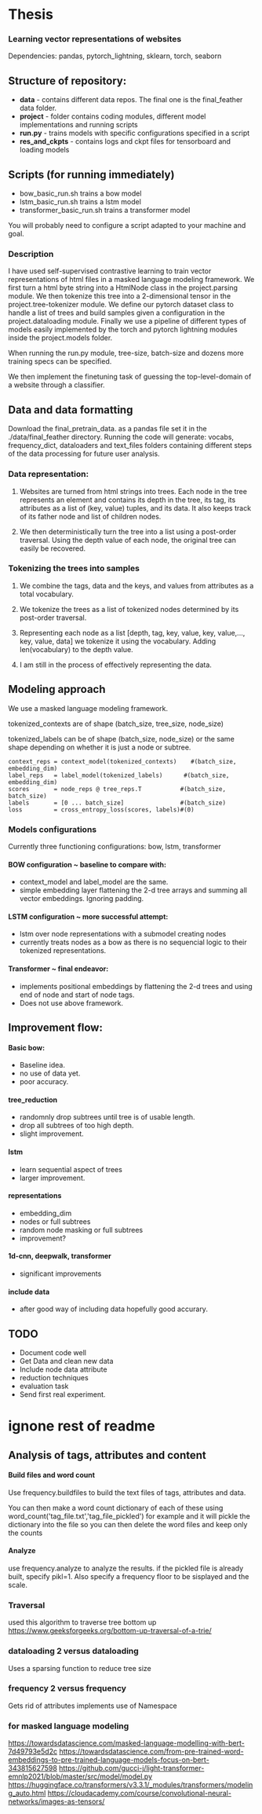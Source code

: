 # Thesis
### Learning vector representations of websites
Dependencies: pandas, pytorch_lightning, sklearn, torch, seaborn
## Structure of repository:
- __data__ - contains different data repos. The final one is the final_feather data folder.
- __project__ - folder contains coding modules, different model implementations and running scripts
- __run.py__ - trains models with specific configurations specified in a script
- __res_and_ckpts__ - contains logs and ckpt files for 
tensorboard and loading models

## Scripts (for running immediately)

- bow_basic_run.sh trains a bow model
- lstm_basic_run.sh trains a lstm model
- transformer_basic_run.sh trains a transformer model

You will probably need to configure a script adapted to your machine and goal.

### Description
<!-- I will investigate techniques to learn representations of websites. In particular, I will use self-supervised learning to train models using NLP algorithms (like masked language modeling) to learn vector
representations. These representations should hold sufficient information to use them for several
downstream tasks, including e.g., analytics and prediction problems.
The first research step will consist of defining the format of the data to be input into the model, to define
datastructures, and loaders. Treating HTML code like a tree, current literature suggests tokenizing nodes in a dictionary-like structure.
The second step is training deep representation models to encode these trees. To do so, I will use self-supervised
learning techniques such as masking to train different target and context encoders, eventually giving us a context encoder
capable of outputting vector representations of entire websites.
In parallel, I will create different metrics to measure the expressive power of these representations. These will include
mask-prediction-accuracy (or similar ranking metrics like recall@3 or mean reciprocal rank) by checking the “closest”
websites (or parts thereof) to the vector representation output by the encoder.
Generating and evaluating this complete and informative website space will consist of the bulk of the thesis.
Finally, I will explore downstream uses of the space. While these are infinite, two uses I am particularly interested in
exploring are a next webpage predictor given a current browsing sequence and a click predictor evaluating the probability
of a user clicking on a website if shown after a search, similar to a ranking algorithm. -->

I have used self-supervised contrastive learning to train vector representations of html files in a masked language modeling framework. We first turn a html byte string into a HtmlNode class in the project.parsing module. We then tokenize this tree into a 2-dimensional tensor in the project.tree-tokenizer module. We define our pytorch dataset class to handle a list of trees and build samples given a configuration in the project.dataloading module. Finally we use a pipeline of different types of models easily implemented by the torch and pytorch lightning modules inside the project.models folder.

When running the run.py module, tree-size, batch-size and dozens more training specs can be specified.

We then implement the finetuning task of guessing the top-level-domain of a website through a classifier. 


## Data and data formatting
Download the final_pretrain_data. as a pandas file set it in the ./data/final_feather directory. Running the code will generate: vocabs, frequency_dict, dataloaders and text_files folders containing different steps of the data processing for future user analysis.


### Data representation:
1) Websites are turned from html strings into trees. Each 
node in the tree represents an element and contains its depth 
in the tree, its tag, its attributes as a list of (key, value) 
tuples, and its data. It also keeps track of its father 
node and list of children nodes.

2) We then deterministically turn the tree into a list using a 
post-order traversal. Using the depth value of each node, the original
tree can easily be recovered.

### Tokenizing the trees into samples
1) We combine the tags, data and the keys, and values from attributes
as a total vocabulary.

2) We tokenize the trees as a list of tokenized nodes determined 
by its post-order traversal.

3) Representing each node as a list
[depth, tag, key, value, key, value,..., key, value, data] we tokenize
it using the vocabulary. Adding len(vocabulary) to the depth value.

4) I am still in the process of effectively representing the data.

## Modeling approach

We use a masked language modeling framework.


tokenized_contexts are of shape (batch_size, tree_size, node_size)

tokenized_labels can be of shape (batch_size, node_size) or the same shape
depending on whether it is just a node or subtree.

    context_reps = context_model(tokenized_contexts)    #(batch_size, embedding_dim) 
    label_reps   = label_model(tokenized_labels)      #(batch_size, embedding_dim)
    scores       = node_reps @ tree_reps.T           #(batch_size, batch_size)
    labels       = [0 ... batch_size]                #(batch_size)
    loss         = cross_entropy_loss(scores, labels)#(0)
    

### Models configurations
Currently three functioning configurations: bow, lstm, transformer

#### BOW configuration ~ __baseline to compare with__:
- context_model and label_model are the same.
- simple embedding layer flattening the 2-d tree arrays and summing
all vector embeddings. Ignoring padding.

#### LSTM configuration ~ __more successful attempt__:
- lstm over node representations with a submodel creating nodes
- currently treats nodes as a bow as there is no sequencial logic
to their tokenized representations.

#### Transformer ~ __final endeavor__:
- implements positional embeddings by flattening the 2-d 
trees and using end of node and start of node tags.
- Does not use above framework.


## Improvement flow:

#### Basic bow:
- Baseline idea. 
- no use of data yet.
- poor accuracy.

#### tree_reduction
- randomnly drop subtrees until tree is of usable length.
- drop all subtrees of too high depth.
- slight improvement.

#### lstm
- learn sequential aspect of trees
- larger improvement. 

#### representations
- embedding_dim
- nodes or full subtrees
- random node masking or full subtrees
- improvement?

#### 1d-cnn, deepwalk, transformer
- significant improvements

#### include data
- after good way of including data hopefully good accurary.


## TODO
- Document code well
- Get Data and clean new data
- Include node data attribute
- reduction techniques
- evaluation task
- Send first real experiment.

# ignone rest of readme

## Analysis of tags, attributes and content
#### Build files and word count
Use frequency.buildfiles to build the text files of tags, attributes and data.

You can then make a word count dictionary of each of these using
word_count('tag_file.txt','tag_file_pickled') for example and it will pickle
the dictionary into the file so you can then delete the word files and keep only the counts

#### Analyze
use frequency.analyze to analyze the results. if the pickled file is already 
built, specify pikl=1. Also specify a frequency floor to be sisplayed and the scale.



### Traversal
used this algorithm to traverse tree bottom up
https://www.geeksforgeeks.org/bottom-up-traversal-of-a-trie/


### dataloading 2 versus dataloading 
Uses a sparsing function to reduce tree size

### frequency 2 versus frequency
Gets rid of attributes
implements use of Namespace

### for masked language modeling
https://towardsdatascience.com/masked-language-modelling-with-bert-7d49793e5d2c
https://towardsdatascience.com/from-pre-trained-word-embeddings-to-pre-trained-language-models-focus-on-bert-343815627598
https://github.com/gucci-j/light-transformer-emnlp2021/blob/master/src/model/model.py
https://huggingface.co/transformers/v3.3.1/_modules/transformers/modeling_auto.html
https://cloudacademy.com/course/convolutional-neural-networks/images-as-tensors/
